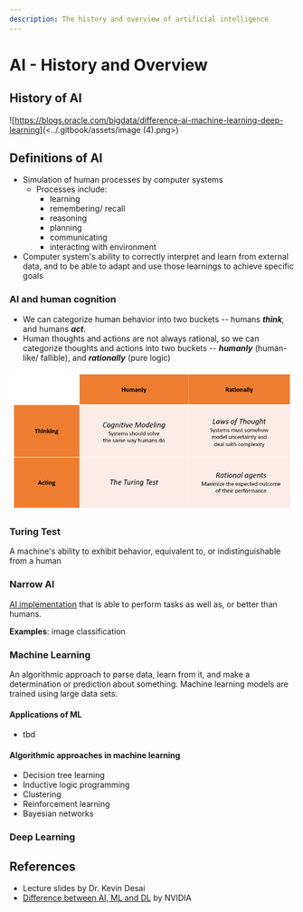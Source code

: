 ```yaml
---
description: The history and overview of artificial intelligence
---
```


# AI - History and Overview

## History of AI

![https://blogs.oracle.com/bigdata/difference-ai-machine-learning-deep-learning](<../.gitbook/assets/image (4).png>)

## Definitions of AI

* Simulation of human processes by computer systems
  * Processes include:
    * learning&#x20;
    * remembering/ recall
    * reasoning
    * planning&#x20;
    * communicating
    * interacting with environment&#x20;
* Computer system's ability to correctly interpret and learn from external data, and to be able to adapt and use those learnings to achieve specific goals&#x20;

### AI and human cognition

* We can categorize human behavior into two buckets -- humans _**think**,_ and humans _**act**_.&#x20;
* Human thoughts and actions are not always rational, so we can categorize thoughts and actions into two buckets -- _**humanly**_ (human-like/ fallible), and _**rationally**_ (pure logic)&#x20;

![](<../.gitbook/assets/image (12).png>)

### Turing Test

A machine's ability to exhibit behavior, equivalent to, or indistinguishable from a human&#x20;

### Narrow AI

[AI implementation](https://blogs.nvidia.com/blog/2016/07/29/whats-difference-artificial-intelligence-machine-learning-deep-learning-ai/) that is able to perform tasks as well as, or better than humans.&#x20;

**Examples**: image classification&#x20;

### Machine Learning

An algorithmic approach to parse data, learn from it, and make a determination or prediction about something. Machine learning models are trained using large data sets.&#x20;

#### Applications of ML

* tbd&#x20;

#### Algorithmic approaches in machine learning

* Decision tree learning&#x20;
* Inductive logic programming
* Clustering
* Reinforcement learning
* Bayesian networks

### Deep Learning



## References

* Lecture slides by Dr. Kevin Desai
* [Difference between AI, ML and DL](https://blogs.nvidia.com/blog/2016/07/29/whats-difference-artificial-intelligence-machine-learning-deep-learning-ai/) by NVIDIA
